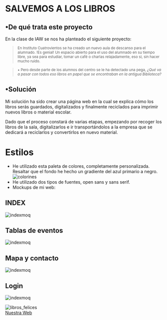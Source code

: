 # SALVEMOS A LOS LIBROS

## •De qué trata este proyecto

En la clase de IAW se nos ha planteado el siguiente proyecto:

> <sub>En Instituto Cuatrovientos se ha creado un nuevo aula de descanso para el alumnado. !Es genial! Un espacio abierto para el uso del alumnado en su tiempo libre, 
ya sea para estudiar, tomar un café o charlas relajadamente, eso si, sin hacer mucho ruido. </sub>

> <sub>• Pero desde parte de los alumnos del centro se le ha detectado una pega, _¿Qué va a pasar con todos eso libros en papel que se encontraban en la antigua Biblioteca?_ </sub>

## •Solución
Mi solución ha sido crear una página web en la cual se explica cómo los libros serás guardados, digitalizados y finalmente reciclados para imprimir nuevos libros o material escolar.  

Dado que el proceso constará de varias etapas, empezando por recoger los libros de la sala, digitalizarlos e ir transportándolos a la empresa que se dedicará a reciclarlos y convertirlos en nuevo material.

# Estilos
- He utilizado esta paleta de colores, completamente personalizada. Resaltar que el fondo he hecho un gradiente del azul primario a negro.
![colorines](./assets/images/colors.png)
- He utilizado dos tipos de fuentes, open sans y sans serif.
- Mockups de mi web:
## INDEX
![indexmoq](./assets/images/indexmoq.png)
## Tablas de eventos
![indexmoq](./assets/images/pag1moq.png)
## Mapa y contacto
![indexmoq](./assets/images/pag2moq.png)
## Login
![indexmoq](./assets/images/pag3moq.png)

![libros_felices](./assets/images/nadia-shireen-best-new-books-16x9.jpg)  
[Nuestra Web](index.html)
